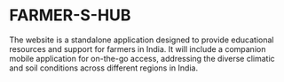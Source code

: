 # FARMER-S-HUB
 The website is a standalone application designed to provide educational resources and support for farmers in India. It will include a companion mobile application for on-the-go access, addressing the diverse climatic and soil conditions across different regions in India.
